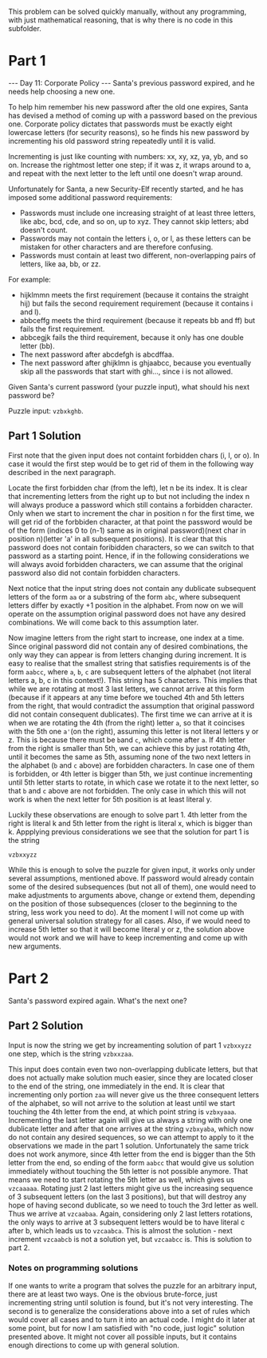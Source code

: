 This problem can be solved quickly manually, without any programming, with just mathematical reasoning, that is why there is no code in this subfolder.

# Part 1

--- Day 11: Corporate Policy ---
Santa's previous password expired, and he needs help choosing a new one.

To help him remember his new password after the old one expires, Santa has devised a method of coming up with a password based on the previous one. Corporate policy dictates that passwords must be exactly eight lowercase letters (for security reasons), so he finds his new password by incrementing his old password string repeatedly until it is valid.

Incrementing is just like counting with numbers: xx, xy, xz, ya, yb, and so on. Increase the rightmost letter one step; if it was z, it wraps around to a, and repeat with the next letter to the left until one doesn't wrap around.

Unfortunately for Santa, a new Security-Elf recently started, and he has imposed some additional password requirements:

- Passwords must include one increasing straight of at least three letters, like abc, bcd, cde, and so on, up to xyz. They cannot skip letters; abd doesn't count.
- Passwords may not contain the letters i, o, or l, as these letters can be mistaken for other characters and are therefore confusing.
- Passwords must contain at least two different, non-overlapping pairs of letters, like aa, bb, or zz.

For example:

- hijklmmn meets the first requirement (because it contains the straight hij) but fails the second requirement requirement (because it contains i and l).
- abbceffg meets the third requirement (because it repeats bb and ff) but fails the first requirement.
- abbcegjk fails the third requirement, because it only has one double letter (bb).
- The next password after abcdefgh is abcdffaa.
- The next password after ghijklmn is ghjaabcc, because you eventually skip all the passwords that start with ghi..., since i is not allowed.

Given Santa's current password (your puzzle input), what should his next password be?

Puzzle input: `vzbxkghb`.

## Part 1 Solution

First note that the given input does not containt forbidden chars (i, l, or o). In case it would the first step would be to get rid of them in the following way described in the next paragraph.

Locate the first forbidden char (from the left), let n be its index. It is clear that incrementing letters from the right up to but not including the index n will always produce a password which still contains a forbidden character. Only when we start to increment the char in position n for the first time, we will get rid of the forbbiden character, at that point the password would be of the form (indices 0 to (n-1) same as in original password)(next char in position n)(letter 'a' in all subsequent positions). It is clear that this password does not contain foribidden characters, so we can switch to that password as a starting point. Hence, if in the following considerations we will always avoid forbidden characters, we can assume that the original password also did not contain forbidden characters.

Next notice that the input string does not contain any dublicate subsequent letters of the form `aa` or a substring of the form `abc`, where subsequent letters differ by exactly +1 position in the alphabet. From now on we will operate on the assumption original password does not have any desired combinations. We will come back to this assumption later.

Now imagine letters from the right start to increase, one index at a time. Since original password did not contain any of desired combinations, the only way they can appear is from letters changing during increment. It is easy to realise that the smallest string that satisfies requirements is of the form `aabcc`, where `a`, `b`, `c` are subsequent letters of the alphabet (not literal letters a, b, c in this context!). This string has 5 characters. This implies that while we are rotating at most 3 last letters, we cannot arrive at this form (because if it appears at any time before we touched 4th and 5th letters from the right, that would contradict the assumption that original password did not contain consequent dublicates). The first time we can arrive at it is when we are rotating the 4th (from the right) letter `a`, so that it coincises with the 5th one `a'`(on the right), assuming this letter is not literal letters y or z. This is because there must be `b`and `c`, which come after `a`. If 4th letter from the right is smaller than 5th, we can achieve this by just rotating 4th, until it becomes the same as 5th, assuming none of the two next letters in the alphabet (`b` and `c` above) are forbidden characters. In case one of them is forbidden, or 4th letter is bigger than 5th, we just continue incrementing until 5th letter starts to rotate, in which case we rotate it to the next letter, so that `b` and `c` above are not forbidden. The only case in which this will not work is when the next letter for 5th position is at least literal y.

Luckily these observations are enough to solve part 1. 4th letter from the right is literal k and 5th letter from the right is literal x, which is bigger than k. Appplying previous considerations we see that the solution for part 1 is the string

```
vzbxxyzz
```

While this is enough to solve the puzzle for given input, it works only under several assumptions, mentioned above. If password would already contain some of the desired subsequences (but not all of them), one would need to make adjustments to arguments above, change or extend them, depending on the position of those subsequences (closer to the beginning to the string, less work you need to do). At the moment I will not come up with general universal solution strategy for all cases. Also, if we would need to increase 5th letter so that it will become literal y or z, the solution above would not work and we will have to keep incrementing and come up with new arguments.

# Part 2

Santa's password expired again. What's the next one?

## Part 2 Solution

Input is now the string we get by increamenting solution of part 1 `vzbxxyzz` one step, which is the string `vzbxxzaa`.

This input does contain even two non-overlapping dublicate letters, but that does not actually make solution much easier, since they are located closer to the end of the string, one immediately in the end. It is clear that incrementing only portion `zaa` will never give us the three consequent letters of the alphabet, so will not arrive to the solution at least until we start touching the 4th letter from the end, at which point string is `vzbxyaaa`. Incrementing the last letter again will give us always a string with only one dublicate letter and after that one arrives at the string `vzbxyaba`, which now do not contain any desired sequences, so we can attempt to apply to it the observations we made in the part 1 solution. Unfortunately the same trick does not work anymore, since 4th letter from the end is bigger than the 5th letter from the end, so ending of the form `aabcc` that would give us solution immediately without touching the 5th letter is not possible anymore. That means we need to start rotating the 5th letter as well, which gives us `vzcaaaaa`. Rotating just 2 last letters might give us the increasing sequence of 3 subsequent letters (on the last 3 positions), but that will destroy any hope of having second dublicate, so we need to touch the 3rd letter as well. Thus we arrive at `vzcaabaa`. Again, considering only 2 last letters rotations, the only ways to arrive at 3 subsequent letters would be to have literal c after b, which leads us to `vzcaabca`. This is almost the solution - next increment `vzcaabcb` is not a solution yet, but `vzcaabcc` is. This is solution to part 2.

### Notes on programming solutions

If one wants to write a program that solves the puzzle for an arbitrary input, there are at least two ways. One is the obvious brute-force, just incrementing string until solution is found, but it's not very interesting. The second is to generalize the considerations above into a set of rules which would cover all cases and to turn it into an actual code. I might do it later at some point, but for now I am satisfied with "no code, just logic" solution presented above. It might not cover all possible inputs, but it contains enough directions to come up with general solution.
